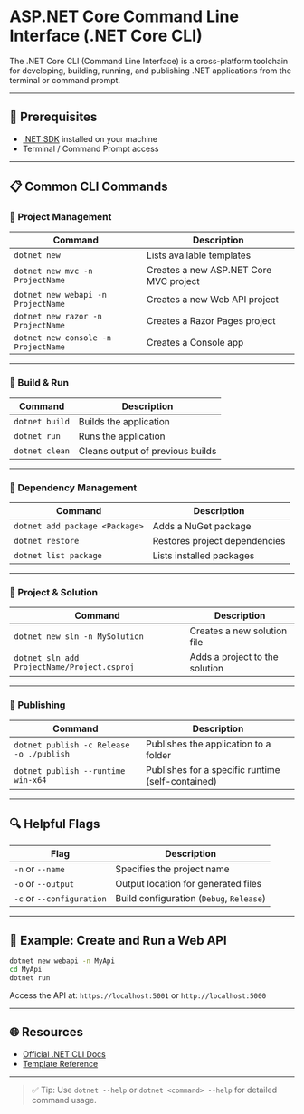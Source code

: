 
# ASP.NET Core Command Line Interface (.NET Core CLI)

The .NET Core CLI (Command Line Interface) is a cross-platform toolchain for developing, building, running, and publishing .NET applications from the terminal or command prompt.

---

## 🔧 Prerequisites

- [.NET SDK](https://dotnet.microsoft.com/download) installed on your machine
- Terminal / Command Prompt access

---

## 📋 Common CLI Commands

### 🔹 Project Management

| Command                              | Description                                      |
|--------------------------------------|--------------------------------------------------|
| `dotnet new`                         | Lists available templates                        |
| `dotnet new mvc -n ProjectName`      | Creates a new ASP.NET Core MVC project           |
| `dotnet new webapi -n ProjectName`   | Creates a new Web API project                    |
| `dotnet new razor -n ProjectName`    | Creates a Razor Pages project                    |
| `dotnet new console -n ProjectName`  | Creates a Console app                            |

---

### 🔹 Build & Run

| Command                 | Description                                |
|-------------------------|--------------------------------------------|
| `dotnet build`          | Builds the application                     |
| `dotnet run`            | Runs the application                       |
| `dotnet clean`          | Cleans output of previous builds           |

---

### 🔹 Dependency Management

| Command                          | Description                                 |
|----------------------------------|---------------------------------------------|
| `dotnet add package <Package>`   | Adds a NuGet package                        |
| `dotnet restore`                 | Restores project dependencies               |
| `dotnet list package`            | Lists installed packages                    |

---

### 🔹 Project & Solution

| Command                                   | Description                                  |
|-------------------------------------------|----------------------------------------------|
| `dotnet new sln -n MySolution`            | Creates a new solution file                  |
| `dotnet sln add ProjectName/Project.csproj` | Adds a project to the solution               |

---

### 🔹 Publishing

| Command                                        | Description                                       |
|------------------------------------------------|---------------------------------------------------|
| `dotnet publish -c Release -o ./publish`       | Publishes the application to a folder             |
| `dotnet publish --runtime win-x64`             | Publishes for a specific runtime (self-contained) |

---

## 🔍 Helpful Flags

| Flag               | Description                           |
|--------------------|---------------------------------------|
| `-n` or `--name`   | Specifies the project name            |
| `-o` or `--output` | Output location for generated files   |
| `-c` or `--configuration` | Build configuration (`Debug`, `Release`) |

---

## 📘 Example: Create and Run a Web API

```bash
dotnet new webapi -n MyApi
cd MyApi
dotnet run
```

Access the API at: `https://localhost:5001` or `http://localhost:5000`

---

## 🌐 Resources

- [Official .NET CLI Docs](https://learn.microsoft.com/en-us/dotnet/core/tools/)
- [Template Reference](https://learn.microsoft.com/en-us/dotnet/core/tools/dotnet-new)

---

> ✅ Tip: Use `dotnet --help` or `dotnet <command> --help` for detailed command usage.
